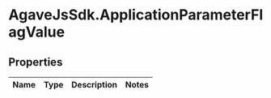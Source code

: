 # AgaveJsSdk.ApplicationParameterFlagValue

## Properties
Name | Type | Description | Notes
------------ | ------------- | ------------- | -------------


